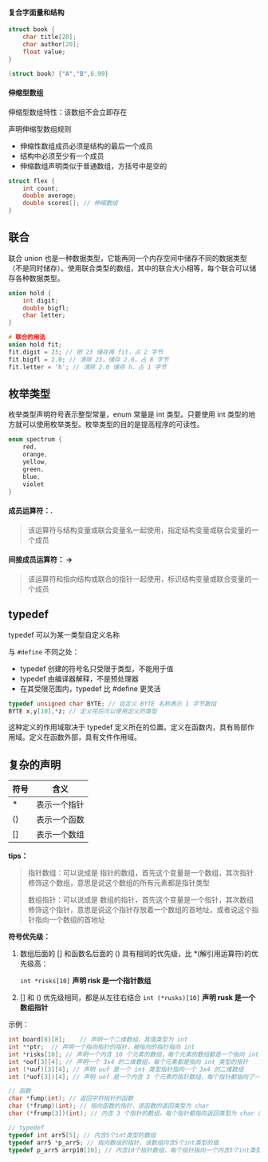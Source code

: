 #### 复合字面量和结构

```c
struct book {
    char title[20];
    char author[20];
    float value;
}

(struct book) {"A","B",6.99}
```

#### 伸缩型数组

伸缩型数组特性：该数组不会立即存在

声明伸缩型数组规则

- 伸缩性数组成员必须是结构的最后一个成员
- 结构中必须至少有一个成员
- 伸缩数组声明类似于普通数组，方括号中是空的

```c
struct flex {
    int count;
    double average;
    double scores[]; // 伸缩数组
}
```



## 联合 

联合 union 也是一种数据类型，它能再同一个内存空间中储存不同的数据类型（不是同时储存）。使用联合类型的数组，其中的联合大小相等，每个联合可以储存各种数据类型。

```c
union hold {
    int digit;
    double bigfl;
    char letter;
}

# 联合的用法
union hold fit;
fit.digit = 23; // 把 23 储存再 fit，占 2 字节
fit.bigfl = 2.0; // 清除 23，储存 2.0，占 8 字节
fit.letter = 'h'; // 清除 2.0 储存 h，占 1 字节
```



## 枚举类型

枚举类型声明符号表示整型常量，enum 常量是 int 类型。只要使用 int 类型的地方就可以使用枚举类型。枚举类型的目的是提高程序的可读性。

```c
enum spectrum {
    red,
    orange,
    yellow,
    green,
    blue,
    violet
}
```



#### 成员运算符：.

> 该运算符与结构变量或联合变量名一起使用，指定结构变量或联合变量的一个成员

#### 间接成员运算符： ->

> 该运算符和指向结构或联合的指针一起使用，标识结构变量或联合变量的一个成员



## typedef 

typedef  可以为某一类型自定义名称

与 `#define` 不同之处：

- typedef 创建的符号名只受限于类型，不能用于值
- typedef 由编译器解释，不是预处理器
- 在其受限范围内，typedef 比 #define 更灵活

```c
typedef unsigned char BYTE; // 自定义 BYTE 名称表示 1 字节数组
BYTE x,y[10],*z; // 定义完后可以使用定义的类型
```

这种定义的作用域取决于 typedef 定义所在的位置。定义在函数内，具有局部作用域。定义在函数外部，具有文件作用域。



## 复杂的声明

| 符号 | 含义         |
| ---- | ------------ |
| *    | 表示一个指针 |
| ()   | 表示一个函数 |
| []   | 表示一个数组 |

**tips：**

> 指针数组：可以说成是 指针的数组，首先这个变量是一个数组，其次指针修饰这个数组，意思是说这个数组的所有元素都是指针类型
>
> 数组指针：可以说成是 数组的指针，首先这个变量是一个指针，其次数组修饰这个指针，意思是说这个指针存放着一个数组的首地址，或者说这个指针指向一个数组的首地址

**符号优先级：**

1. 数组后面的 [] 和函数名后面的 () 具有相同的优先级，比 *(解引用运算符)的优先级高：

   `int *risks[10]` **声明 risk 是一个指针数组**

2. [] 和 () 优先级相同，都是从左往右结合 `int (*rusks)[10]` **声明 rusk 是一个数组指针**

示例：

```c
int board[8][8];	// 声明一个二维数组，其值类型为 int
int **ptr;	// 声明一个指向指针的指针，被指向的指针指向 int
int *risks[10]; // 声明一个内含 10 个元素的数组，每个元素的数组都是一个指向 int 的指针
int *oof[3][4]; // 声明一个 3x4 的二维数组，每个元素都是指向 int 类型的指针
int (*uuf)[3][4]; // 声明 uuf 是一个 int 类型指针指向一个 3x4 的二维数组
int (*uof[3])[4]; // 声明 uof 是一个内含 3 个元素的指针数组，每个指针都指向了一个内含 4 个 int 类型的元素数组

// 函数
char *fump(int); // 返回字符指针的函数
char (*frump)(int); // 指向函数的指针，该函数的返回类型为 char
char (*frump[3])(int); // 内含 3 个指针的数组，每个指针都指向返回类型为 char 的函数

// typedef
typedef int arr5[5]; // 内含5个int类型的数组
typedef arr5 *p_arr5; // 指向数组的指针，该数组内含5个int类型的值
typedef p_arr5 arrp10[10]; // 内含10个指针数组，每个指针指向一个内含5个int类型的数组
```

